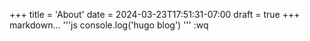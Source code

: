 +++
title = 'About'
date = 2024-03-23T17:51:31-07:00
draft = true
+++
markdown...
'''js
console.log('hugo blog')
'''
:wq

